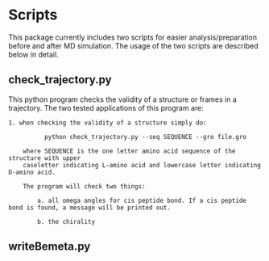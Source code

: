 # Scripts
This package currently includes two scripts for easier analysis/preparation before and after MD simulation. The usage of the two scripts are described below in detail.

## check_trajectory.py
This python program checks the validity of a structure or frames in a trajectory.
The two tested applications of this program are:

    1. when checking the validity of a structure simply do:
  
              python check_trajectory.py --seq SEQUENCE --gro file.gro
   
        where SEQUENCE is the one letter amino acid sequence of the structure with upper 
        caseletter indicating L-amino acid and lowercase letter indicating D-amino acid.
        
        The program will check two things:
        
            a. all omega angles for cis peptide bond. If a cis peptide bond is found, a message will be printed out.
            
            b. the chirality 

## writeBemeta.py
